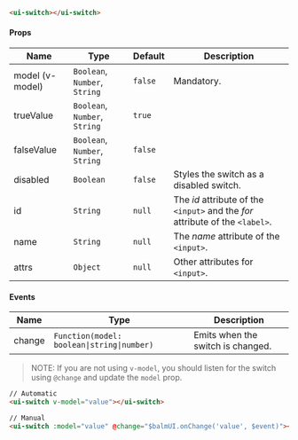 ```html
<ui-switch></ui-switch>
```

#### Props

| Name            | Type                          | Default | Description                                                                   |
| --------------- | ----------------------------- | ------- | ----------------------------------------------------------------------------- |
| model (v-model) | `Boolean`, `Number`, `String` | `false` | Mandatory.                                                                    |
| trueValue       | `Boolean`, `Number`, `String` | `true`  |                                                                               |
| falseValue      | `Boolean`, `Number`, `String` | `false` |                                                                               |
| disabled        | `Boolean`                     | `false` | Styles the switch as a disabled switch.                                       |
| id              | `String`                      | `null`  | The _id_ attribute of the `<input>` and the _for_ attribute of the `<label>`. |
| name            | `String`                      | `null`  | The _name_ attribute of the `<input>`.                                        |
| attrs           | `Object`                      | `null`  | Other attributes for `<input>`.                                               |

#### Events

| Name   | Type                                       | Description                       |
| ------ | ------------------------------------------ | --------------------------------- |
| change | `Function(model: boolean\|string\|number)` | Emits when the switch is changed. |

> NOTE: If you are not using `v-model`, you should listen for the switch using `@change` and update the `model` prop.

```html
// Automatic
<ui-switch v-model="value"></ui-switch>

// Manual
<ui-switch :model="value" @change="$balmUI.onChange('value', $event)"></ui-switch>
```
